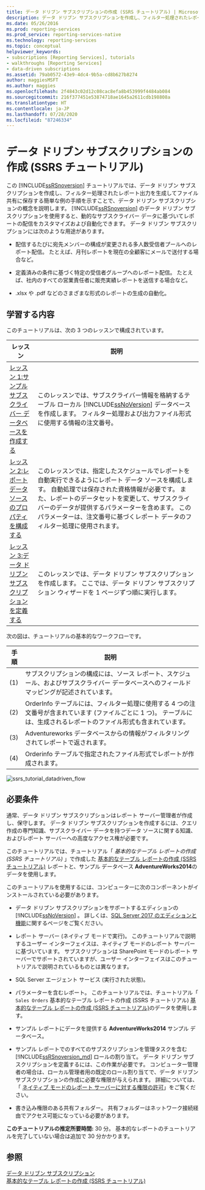 ```yaml
---
title: データ ドリブン サブスクリプションの作成 (SSRS チュートリアル) | Microsoft Docs
description: データ ドリブン サブスクリプションを作成し、フィルター処理されたレポート出力を生成する簡単な例で、データ ドリブン サブスクリプションについて説明します。
ms.date: 05/26/2016
ms.prod: reporting-services
ms.prod_service: reporting-services-native
ms.technology: reporting-services
ms.topic: conceptual
helpviewer_keywords:
- subscriptions [Reporting Services], tutorials
- walkthroughs [Reporting Services]
- data-driven subscriptions
ms.assetid: 79ab0572-43e9-4dc4-9b5a-cd8b627b8274
author: maggiesMSFT
ms.author: maggies
ms.openlocfilehash: 2f4843c02d12c08cac8efa8b453999f4484ab084
ms.sourcegitcommit: 216f377451e53874718ae1645a2611cdb198808a
ms.translationtype: HT
ms.contentlocale: ja-JP
ms.lasthandoff: 07/28/2020
ms.locfileid: "87246334"
---
```

# <a name="create-a-data-driven-subscription-ssrs-tutorial"></a>データ ドリブン サブスクリプションの作成 (SSRS チュートリアル)
この [!INCLUDE[ssRSnoversion](../includes/ssrsnoversion-md.md)] チュートリアルでは、データ ドリブン サブスクリプションを作成し、フィルター処理されたレポート出力を生成してファイル共有に保存する簡単な例の手順を示すことで、データ ドリブン サブスクリプションの概念を説明します。 
[!INCLUDE[ssRSnoversion](../includes/ssrsnoversion-md.md)] のデータ ドリブン サブスクリプションを使用すると、動的なサブスクライバー データに基づいてレポートの配信をカスタマイズおよび自動化できます。 データ ドリブン サブスクリプションには次のような用途があります。  
  
-   配信するたびに宛先メンバーの構成が変更される多人数受信者プールへのレポート配信。 たとえば、月刊レポートを現在の全顧客にメールで送付する場合など。  
  
-   定義済みの条件に基づく特定の受信者グループへのレポート配信。 たとえば、社内のすべての営業責任者に販売実績レポートを送信する場合など。
+ .xlsx や .pdf などのさまざまな形式のレポートの生成の自動化。  
  
## <a name="what-you-will-learn"></a>学習する内容  
このチュートリアルは、次の 3 つのレッスンで構成されています。  

| レッスン | 説明 |
| ------ | -------- |
| [レッスン 1:サンプル サブスクライバー データベースを作成する](../reporting-services/lesson-1-creating-a-sample-subscriber-database.md) | このレッスンでは、サブスクライバー情報を格納するテーブル ローカル [!INCLUDE[ssNoVersion](../includes/ssnoversion-md.md)] データベースを作成します。 フィルター処理および出力ファイル形式に使用する情報の注文番号。 |
| [レッスン 2:レポート データ ソースのプロパティを構成する](../reporting-services/lesson-2-modifying-the-report-data-source-properties.md) | このレッスンでは、指定したスケジュールでレポートを自動実行できるようにレポート データ ソースを構成します。 自動処理では保存された資格情報が必要です。 また、レポートのデータセットを変更して、サブスクライバーのデータが提供するパラメーターを含めます。 このパラメーターは、注文番号に基づくレポート データのフィルター処理に使用されます。 |
| [レッスン 3:データ ドリブン サブスクリプションを定義する](../reporting-services/lesson-3-defining-a-data-driven-subscription.md) | このレッスンでは、データ ドリブン サブスクリプションを作成します。 ここでは、データ ドリブン サブスクリプション ウィザードを 1 ページずつ順に実行します。 |

次の図は、チュートリアルの基本的なワークフローです。

| 手順    | 説明 |
| --------|------------ |
| (1)     | サブスクリプションの構成には、ソース レポート、スケジュール、およびサブスクライバー データベースへのフィールド マッピングが記述されています。 |
| (2)     | OrderInfo テーブルには、フィルター処理に使用する 4 つの注文番号が含まれています (ファイルごとに 1 つ)。 テーブルには、生成されるレポートのファイル形式も含まれています。 |
| (3)     | Adventureworks データベースからの情報がフィルタリングされてレポートで返されます。 |
| (4)     | Orderinfo テーブルで指定されたファイル形式でレポートが作成されます。 |



   ![ssrs_tutorial_datadriven_flow](../reporting-services/media/ssrs-tutorial-datadriven-flow.png) 
  
## <a name="requirements"></a>必要条件  
通常、データ ドリブン サブスクリプションはレポート サーバー管理者が作成し、保守します。 データ ドリブン サブスクリプションを作成するには、クエリ作成の専門知識、サブスクライバー データを持つデータ ソースに関する知識、およびレポート サーバーへの高度なアクセス権が必要です。  
  
このチュートリアルでは、チュートリアル「 *基本的なテーブル レポートの作成 (SSRS チュートリアル)* 」で作成した [基本的なテーブル レポートの作成 (SSRS チュートリアル)](../reporting-services/create-a-basic-table-report-ssrs-tutorial.md) レポートと、サンプル データベース **AdventureWorks2014**のデータを使用します。  
  
このチュートリアルを使用するには、コンピューターに次のコンポーネントがインストールされている必要があります。  
  
-   データ ドリブン サブスクリプションをサポートするエディションの [!INCLUDE[ssNoVersion](../includes/ssnoversion-md.md)] 。 詳しくは、[SQL Server 2017 のエディションと機能](../sql-server/editions-and-components-of-sql-server-2017.md)に関するページをご覧ください。  
  
-   レポート サーバー (ネイティブ モードで実行)。 このチュートリアルで説明するユーザー インターフェイスは、ネイティブ モードのレポート サーバーに基づいています。 サブスクリプションは SharePoint モードのレポート サーバーでサポートされていますが、ユーザー インターフェイスはこのチュートリアルで説明されているものとは異なります。  
  
-   SQL Server エージェント サービス (実行された状態)。  
  
-   パラメーターを含むレポート。 このチュートリアルでは、チュートリアル「 `Sales Orders` 基本的なテーブル レポートの作成 (SSRS チュートリアル) [基本的なテーブル レポートの作成 (SSRS チュートリアル)](../reporting-services/create-a-basic-table-report-ssrs-tutorial.md)のデータを使用します。  
  
-   サンプル レポートにデータを提供する **AdventureWorks2014** サンプル データベース。  
  
-   サンプル レポートでのすべてのサブスクリプションを管理タスクを含む [!INCLUDE[ssRSnoversion_md](../includes/ssrsnoversion-md.md)] ロールの割り当て。 データ ドリブン サブスクリプションを定義するには、この作業が必要です。 コンピューター管理者の場合は、ローカル管理者用の既定のロール割り当てで、データ ドリブン サブスクリプションの作成に必要な権限が与えられます。 詳細については、「 [ネイティブ モードのレポート サーバーに対する権限の許可](../reporting-services/security/granting-permissions-on-a-native-mode-report-server.md)」をご覧ください。  
  
-   書き込み権限のある共有フォルダー。 共有フォルダーはネットワーク接続経由でアクセス可能になっている必要があります。  
  
**このチュートリアルの推定所要時間:** 30 分。 基本的なレポートのチュートリアルを完了していない場合は追加で 30 分かかります。  
  
## <a name="see-also"></a>参照  
[データ ドリブン サブスクリプション](../reporting-services/subscriptions/data-driven-subscriptions.md)  
[基本的なテーブル レポートの作成 (SSRS チュートリアル)](../reporting-services/create-a-basic-table-report-ssrs-tutorial.md)
 


